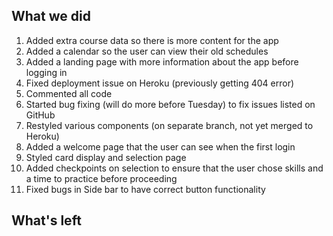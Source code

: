 ## What we did
1. Added extra course data so there is more content for the app
2. Added a calendar so the user can view their old schedules
3. Added a landing page with more information about the app before logging in
4. Fixed deployment issue on Heroku (previously getting 404 error)
5. Commented all code
6. Started bug fixing (will do more before Tuesday) to fix issues listed on GitHub
7. Restyled various components (on separate branch, not yet merged to Heroku)
8. Added a welcome page that the user can see when the first login
9. Styled card display and selection page
10. Added checkpoints on selection to ensure that the user chose skills and a time to practice before proceeding
11. Fixed bugs in Side bar to have correct button functionality

## What's left
